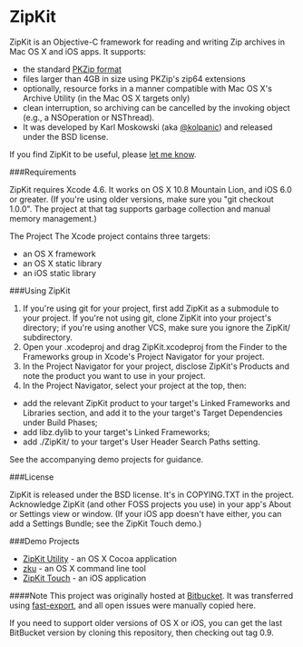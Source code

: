 ZipKit
======

ZipKit is an Objective-C framework for reading and writing Zip archives in Mac OS X and iOS apps. It supports:
* the standard [PKZip format](http://www.pkware.com/documents/casestudies/APPNOTE.TXT)
* files larger than 4GB in size using PKZip's zip64 extensions
* optionally, resource forks in a manner compatible with Mac OS X's Archive Utility (in the Mac OS X targets only)
* clean interruption, so archiving can be cancelled by the invoking object (e.g., a NSOperation or NSThread).
* It was developed by Karl Moskowski (aka [@kolpanic](https://twitter.com/kolpanic)) and released under the BSD license.

If you find ZipKit to be useful, please [let me know](http://about.me/kolpanic).

###Requirements

ZipKit requires Xcode 4.6. It works on OS X 10.8 Mountain Lion, and iOS 6.0 or greater. (If you're using older versions, make sure you "git checkout 1.0.0". The project at that tag supports garbage collection and manual memory management.)

The Project
The Xcode project contains three targets:
* an OS X framework
* an OS X static library
* an iOS static library

###Using ZipKit

1. If you're using git for your project, first add ZipKit as a submodule to your project. If you're not using git, clone ZipKit into your project's directory; if you're using another VCS, make sure you ignore the ZipKit/ subdirectory.
2. Open your .xcodeproj and drag ZipKit.xcodeproj from the Finder to the Frameworks group in Xcode's Project Navigator for your project.
3. In the Project Navigator for your project, disclose ZipKit's Products and note the product you want to use in your project.
4. In the Project Navigator, select your project at the top, then:
  * add the relevant ZipKit product to your target's Linked Frameworks and Libraries section, and add it to the your target's Target Dependencies under Build Phases;
  * add libz.dylib to your target's Linked Frameworks;
  * add ./ZipKit/ to your target's User Header Search Paths setting.

See the accompanying demo projects for guidance.

###License

ZipKit is released under the BSD license. It's in COPYING.TXT in the project. Acknowledge ZipKit (and other FOSS projects you use) in your app's About or Settings view or window. (If your iOS app doesn't have either, you can add a Settings Bundle; see the ZipKit Touch demo.)

###Demo Projects
* [ZipKit Utility](https://github.com/kolpanic/ZipKit-Utility) - an OS X Cocoa application
* [zku](https://github.com/kolpanic/zku) - an OS X command line tool
* [ZipKit Touch](https://github.com/kolpanic/ZipKit-Touch) - an iOS application

####Note
This project was originally hosted at [Bitbucket](https://bitbucket.org/kolpanic/zipkit). It was transferred using [fast-export](https://github.com/frej/fast-export), and all open issues were manually copied here.

If you need to support older versions of OS X or iOS, you can get the last BitBucket version by cloning this repository, then checking out tag 0.9.
